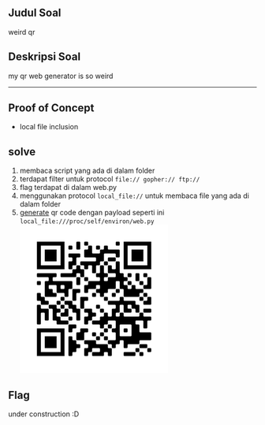 ## Judul Soal
weird qr

## Deskripsi Soal
my qr web generator is so weird

---
## Proof of Concept
- local file inclusion

## solve

1. membaca script yang ada di dalam folder
2. terdapat filter untuk protocol `file:// gopher:// ftp://`
3. flag terdapat di dalam web.py
4. menggunakan protocol `local_file://` untuk membaca file yang ada di dalam folder
5. [generate](https://www.qr-code-generator.com/) qr code dengan payload seperti ini `local_file:///proc/self/environ/web.py` 
![](frame.png)
## Flag

under construction :D